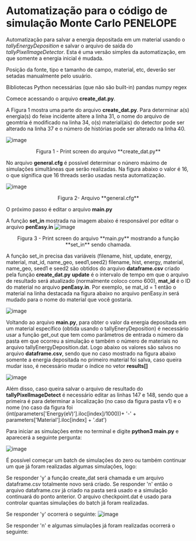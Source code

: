 # Automatização para o código de simulação Monte Carlo PENELOPE

Automatização para salvar a energia depositada em um material usando o _tallyEnergyDeposition_ e salvar o arquivo de saída do _tallyPixelImageDetector_.
Esta é uma versão simples da automatização, em que somente a energia inicial é mudada.


Posição da fonte, tipo e tamanho de campo, material, etc, deverão ser setadas manualmente pelo usuário.


Bibliotecas Python necessárias (que não são built-in)
pandas
numpy
regex


Comece acessando o arquivo **create_dat.py**.

A Figura 1 mostra uma parte do arquivo **create_dat.py**.
Para determinar a(s) energia(s) do feixe incidente altere a linha 31, o nome do arquivo de geomtria é modificado na linha 34, o(s) material(ais) do detector pode ser alterado na linha 37 e o número de histórias pode ser alterado na linha 40.

![image](https://github.com/hitalorm/Automatizacao-Leticia/assets/32619150/f06ea247-2b84-4dae-80a6-e0f22114184d)

<p align="center">
Figura 1 - Print screen do arquivo **create_dat.py**
</p>

No arquivo **general.cfg** é possível determinar o núnero máximo de simulações simultâneas que serão realizadas.
Na figura abaixo o valor é 16, o que significa que 16 threads serão usadas nesta automatização.

![image](https://github.com/hitalorm/Automatizacao-Leticia/assets/32619150/8621a028-c915-4585-b47f-5de0ccb0cde9)

<p align="center">
Figura 2- Arquivo **general.cfg**
</p>

O próximo passo é editar o arquivo **main.py**

A função **set_in** mostrada na imagem abaixo é responsável por editar o arquivo **penEasy.in**
![image](https://github.com/hitalorm/Automatizacao-Leticia/assets/32619150/98d11a65-2fbc-4070-9d26-5b92c71a0d12)
<p align="center">
Figura 3 - Print screen do arquivo **main.py** mostrando a função **set_in** sendo chamada.  
</p>

A função set_in precisa das variáveis (filename, hist, update, energy, material, mat_id, name_geo, seed1,seed2)
filename, hist, energy, material, name_geo, seed1 e seed2 são obtidos do arquivo **dataframe.csv** criado pela função **create_dat.py**
**update** é o intervalo de tempo em que o arquivo de resultado será atualizado (normalmente coloco como 600), 
**mat_id** é o ID do material no arquivo **penEasy.in**. Por exemplo, se mat_id = 1 então o material na linha destacada na figura abaixo no arquivo penEasy.in será mudado para o nome do material que você gostaria.

![image](https://github.com/hitalorm/Automatizacao-Leticia/assets/32619150/98ee465f-7dbc-42e4-9c68-cd2eea9906e3)


Voltando ao arquivo **main.py**, para obter o valor da energia depositada em um material específico (obtida usando o tallyEneryDeposition) é necessário usar a função get_out que tem como parâmetros de entrada o número da pasta em que ocorreu a simulação e também o número de materiais no arquivo tallyEnergyDeposition.dat.
Logo abaixo os valores são salvos no arquivo **dataframe.csv**, sendo que no caso mostrado na figura abaixo somente a energia depositada no primeiro material foi salva, caso queira mudar isso, é necessário mudar o índice no vetor **results[]**

![image](https://github.com/hitalorm/Automatizacao-Leticia/assets/32619150/9851c2aa-893f-4f28-9ee2-43c5e00b49f4)

Além disso, caso queira salvar o arquivo de resultado do **tallyPixelImageDetect** é necessário editar as linhas 147 e 148, sendo que a primeira é para determinar a localização (no caso da figura pasta v1) e o nome (no caso da figura foi (int(parameters['Energy(eV)'].iloc[index]/1000))+ '-' + parameters['Material'].iloc[index] + '.dat')

Para iniciar as simulações entre no terminal e digite **python3 main.py** e aparecerá a seguinte pergunta:

![image](https://github.com/hitalorm/Automatizacao-Leticia/assets/32619150/7aa49973-8160-4ab6-bca6-b2f2dceb22d6)

É possível começar um batch de simulações do zero ou também continuar um que já foram realizadas algumas simulações, logo:

Se responder 'y' a função create_dat será chamada e um arquivo dataframe.csv totalmente novo será criado.
Se responder 'n' então o arquivo dataframe.csv já criado na pasta será usado e a simulação continuará do ponto anterior. O arquivo checkpoint.dat é usado para controlar quantas simulações do batch já foram realizadas.

Se responder 'y' ocorrerá o seguinte:
![image](https://github.com/hitalorm/Automatizacao-Leticia/assets/32619150/38ae4b4a-9fc7-4d08-87fd-bbaf4ce11561)

Se responder 'n' e algumas simulações já foram realizadas ocorrerá o seguinte:








